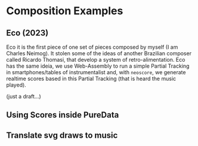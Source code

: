 # Composition Examples

## Eco (2023)

Eco it is the first piece of one set of pieces composed by myself (I am Charles Neimog). It stolen some of the ideas of another Brazilian composer called Ricardo Thomasi, that develop a system of retro-alimentation. Eco has the same ideia, we use Web-Assembly to run a simple Partial Tracking in smartphones/tables of instrumentalist and, with `neoscore`, we generate realtime scores based in this Partial Tracking (that is heard the music played).  

(just a draft...)

## Using Scores inside PureData

## Translate svg draws to music


